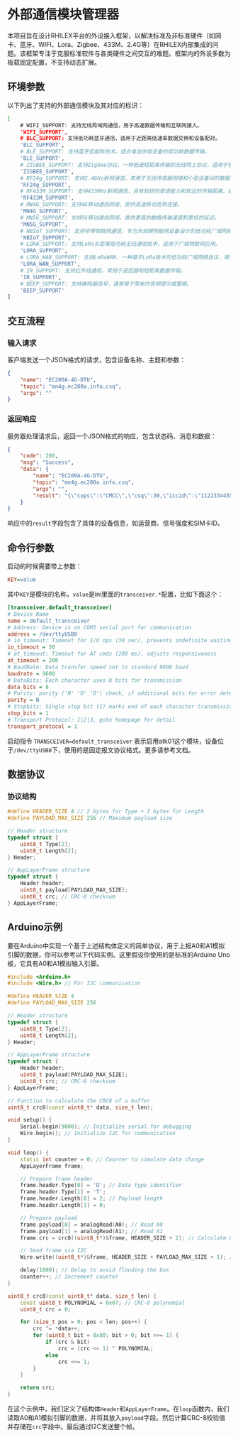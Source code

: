 <!--
 Copyright (C) 2024 wwhai

 This program is free software: you can redistribute it and/or modify
 it under the terms of the GNU Affero General Public License as
 published by the Free Software Foundation, either version 3 of the
 License, or (at your option) any later version.

 This program is distributed in the hope that it will be useful,
 but WITHOUT ANY WARRANTY; without even the implied warranty of
 MERCHANTABILITY or FITNESS FOR A PARTICULAR PURPOSE.  See the
 GNU Affero General Public License for more details.

 You should have received a copy of the GNU Affero General Public License
 along with this program.  If not, see <https://www.gnu.org/licenses/>.
-->

# 外部通信模块管理器

本项目旨在设计RHILEX平台的外设接入框架，以解决标准及非标准硬件（如网卡、蓝牙、WIFI、Lora、Zigbee、433M、2.4G等）在RHILEX内部集成的问题。该框架专注于克服标准软件与各类硬件之间交互的难题。框架内的外设多数为板载固定配置，不支持动态扩展。

## 环境参数

以下列出了支持的外部通信模块及其对应的标识：

```sh
[
    # WIFI_SUPPORT: 支持无线局域网通信，用于高速数据传输和互联网接入。
    'WIFI_SUPPORT',
    # BLC_SUPPORT: 支持低功耗蓝牙通信，适用于近距离低速率数据交换和设备配对。
    'BLC_SUPPORT',
    # BLE_SUPPORT: 支持蓝牙低能耗技术，适合电池供电设备的低功耗数据传输。
    'BLE_SUPPORT',
    # ZIGBEE_SUPPORT: 支持Zigbee协议，一种低速短距离传输的无线网上协议，适用于智能家居和工业自动化。
    'ZIGBEE_SUPPORT',
    # RF24g_SUPPORT: 支持2.4GHz射频通信，常用于无线传感器网络和小型设备间的数据传输。
    'RF24g_SUPPORT',
    # RF433M_SUPPORT: 支持433MHz射频通信，具有较好的穿透能力和较远的传输距离，适用于远距离无线控制。
    'RF433M_SUPPORT',
    # MN4G_SUPPORT: 支持4G移动通信网络，提供高速移动宽带连接。
    'MN4G_SUPPORT',
    # MN5G_SUPPORT: 支持5G移动通信网络，提供更高的数据传输速度和更低的延迟。
    'MN5G_SUPPORT',
    # NBIoT_SUPPORT: 支持窄带物联网通信，专为大规模物联网设备设计的低功耗广域网络技术。
    'NBIoT_SUPPORT',
    # LORA_SUPPORT: 支持LoRa长距离低功耗无线通信技术，适用于广域物联网应用。
    'LORA_SUPPORT',
    # LORA_WAN_SUPPORT: 支持LoRaWAN，一种基于LoRa技术的低功耗广域网络协议，用于物联网设备的长距离通信。
    'LORA_WAN_SUPPORT',
    # IR_SUPPORT: 支持红外线通信，常用于遥控器和短距离数据传输。
    'IR_SUPPORT',
    # BEEP_SUPPORT: 支持蜂鸣器信号，通常用于简单的音频提示或警报。
    'BEEP_SUPPORT'
]
```

## 交互流程

### 输入请求

客户端发送一个JSON格式的请求，包含设备名称、主题和参数：

```json
{
    "name": "EC200A-4G-DTU",
    "topic": "mn4g.ec200a.info.csq",
    "args": ""
}
```

### 返回响应

服务器处理请求后，返回一个JSON格式的响应，包含状态码、消息和数据：

```json
{
    "code": 200,
    "msg": "Success",
    "data": {
        "name": "EC200A-4G-DTU",
        "topic": "mn4g.ec200a.info.csq",
        "args": "",
        "result": "{\"cops\":\"CMCC\",\"csq\":30,\"iccid\":\"11223344556677\"}"
    }
}
```

响应中的`result`字段包含了具体的设备信息，如运营商、信号强度和SIM卡ID。

## 命令行参数
启动的时候需要带上参数：
```ini
KEY=value
```
其中`KEY`是模块的名称，`value`是ini里面的`transceiver.*`配置，比如下面这个：
```ini
[transceiver.default_transceiver]
# Device Name
name = default_transceiver
# Address: Device is on COM3 serial port for communication
address = /dev/ttyUSB0
# io_timeout: Timeout for I/O ops (30 sec), prevents indefinite waiting
io_timeout = 30
# at_timeout: Timeout for AT cmds (200 ms), adjusts responsiveness
at_timeout = 200
# BaudRate: Data transfer speed set to standard 9600 baud
baudrate = 9600
# DataBits: Each character uses 8 bits for transmission
data_bits = 8
# Parity: parity ('N' 'O' 'D') check, if additional bits for error detection
parity = N
# Stopbits: Single stop bit (1) marks end of each character transmission
stop_bits = 1
# Transport Protocol: 1|2|3, goto homepage for detail
transport_protocol = 1
```
启动指令 `TRANSCEIVER=default_transceiver` 表示启用atk01这个模块，设备位于`/dev/ttyUSB0`下，使用的是固定报文协议格式。更多请参考文档。

## 数据协议
### 协议结构
```c
#define HEADER_SIZE 4 // 2 bytes for Type + 2 bytes for Length
#define PAYLOAD_MAX_SIZE 256 // Maximum payload size

// Header structure
typedef struct {
    uint8_t Type[2];
    uint8_t Length[2];
} Header;

// AppLayerFrame structure
typedef struct {
    Header header;
    uint8_t payload[PAYLOAD_MAX_SIZE];
    uint8_t crc; // CRC-8 checksum
} AppLayerFrame;

```

## Arduino示例
要在Arduino中实现一个基于上述结构体定义的简单协议，用于上报A0和A1模拟引脚的数据，你可以参考以下代码实例。这里假设你使用的是标准的Arduino Uno板，它具有A0和A1模拟输入引脚。

```cpp
#include <Arduino.h>
#include <Wire.h> // For I2C communication

#define HEADER_SIZE 4
#define PAYLOAD_MAX_SIZE 256

// Header structure
typedef struct {
    uint8_t Type[2];
    uint8_t Length[2];
} Header;

// AppLayerFrame structure
typedef struct {
    Header header;
    uint8_t payload[PAYLOAD_MAX_SIZE];
    uint8_t crc; // CRC-8 checksum
} AppLayerFrame;

// Function to calculate the CRC8 of a buffer
uint8_t crc8(const uint8_t* data, size_t len);

void setup() {
    Serial.begin(9600); // Initialize serial for debugging
    Wire.begin(); // Initialize I2C for communication
}

void loop() {
    static int counter = 0; // Counter to simulate data change
    AppLayerFrame frame;

    // Prepare frame header
    frame.header.Type[0] = 'D'; // Data type identifier
    frame.header.Type[1] = 'T';
    frame.header.Length[0] = 2; // Payload length
    frame.header.Length[1] = 0;

    // Prepare payload
    frame.payload[0] = analogRead(A0); // Read A0
    frame.payload[1] = analogRead(A1); // Read A1
    frame.crc = crc8((uint8_t*)&frame, HEADER_SIZE + 2); // Calculate CRC8 over header and payload

    // Send frame via I2C
    Wire.write((uint8_t*)&frame, HEADER_SIZE + PAYLOAD_MAX_SIZE + 1); // Send full frame

    delay(1000); // Delay to avoid flooding the bus
    counter++; // Increment counter
}

uint8_t crc8(const uint8_t* data, size_t len) {
    const uint8_t POLYNOMIAL = 0x07; // CRC-8 polynomial
    uint8_t crc = 0;

    for (size_t pos = 0; pos < len; pos++) {
        crc ^= *data++;
        for (uint8_t bit = 0x80; bit > 0; bit >>= 1) {
            if (crc & bit)
                crc = (crc << 1) ^ POLYNOMIAL;
            else
                crc <<= 1;
        }
    }

    return crc;
}
```

在这个示例中，我们定义了结构体`Header`和`AppLayerFrame`。在`loop`函数内，我们读取A0和A1模拟引脚的数据，并将其放入`payload`字段。然后计算CRC-8校验值并存储在`crc`字段中。最后通过I2C发送整个帧。
